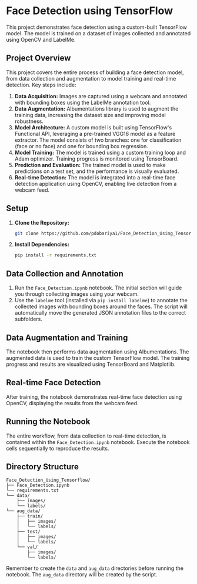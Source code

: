 # Face Detection using TensorFlow

This project demonstrates face detection using a custom-built TensorFlow model. The model is trained on a dataset of images collected and annotated using OpenCV and LabelMe.

## Project Overview

This project covers the entire process of building a face detection model, from data collection and augmentation to model training and real-time detection.  Key steps include:

1. **Data Acquisition:**  Images are captured using a webcam and annotated with bounding boxes using the LabelMe annotation tool.
2. **Data Augmentation:** Albumentations library is used to augment the training data, increasing the dataset size and improving model robustness.
3. **Model Architecture:**  A custom model is built using TensorFlow's Functional API, leveraging a pre-trained VGG16 model as a feature extractor. The model consists of two branches: one for classification (face or no face) and one for bounding box regression.
4. **Model Training:** The model is trained using a custom training loop and Adam optimizer.  Training progress is monitored using TensorBoard.
5. **Prediction and Evaluation:** The trained model is used to make predictions on a test set, and the performance is visually evaluated.
6. **Real-time Detection:** The model is integrated into a real-time face detection application using OpenCV, enabling live detection from a webcam feed.

## Setup

1. **Clone the Repository:**
   ```bash
   git clone https://github.com/pdobariya1/Face_Detection_Using_Tensorflow.git
   ```
2. **Install Dependencies:**
   ```bash
   pip install -r requirements.txt
   ```
   
## Data Collection and Annotation

1. Run the `Face_Detection.ipynb` notebook. The initial section will guide you through collecting images using your webcam.
2.  Use the `labelme` tool (installed via `pip install labelme`) to annotate the collected images with bounding boxes around the faces.  The script will automatically move the generated JSON annotation files to the correct subfolders.

## Data Augmentation and Training

The notebook then performs data augmentation using Albumentations. The augmented data is used to train the custom TensorFlow model.  The training progress and results are visualized using TensorBoard and Matplotlib.

## Real-time Face Detection

After training, the notebook demonstrates real-time face detection using OpenCV, displaying the results from the webcam feed.

## Running the Notebook

The entire workflow, from data collection to real-time detection, is contained within the `Face_Detection.ipynb` notebook. Execute the notebook cells sequentially to reproduce the results.


## Directory Structure

```
Face_Detection_Using_Tensorflow/
├── Face_Detection.ipynb
└── requirements.txt
└── data/
    ├── images/
    └── labels/
└── aug_data/
    ├── train/
    │   ├── images/
    │   └── labels/
    ├── test/
    │   ├── images/
    │   └── labels/
    └── val/
        ├── images/
        └── labels/

```

Remember to create the `data` and `aug_data` directories before running the notebook.  The `aug_data` directory will be created by the script.
